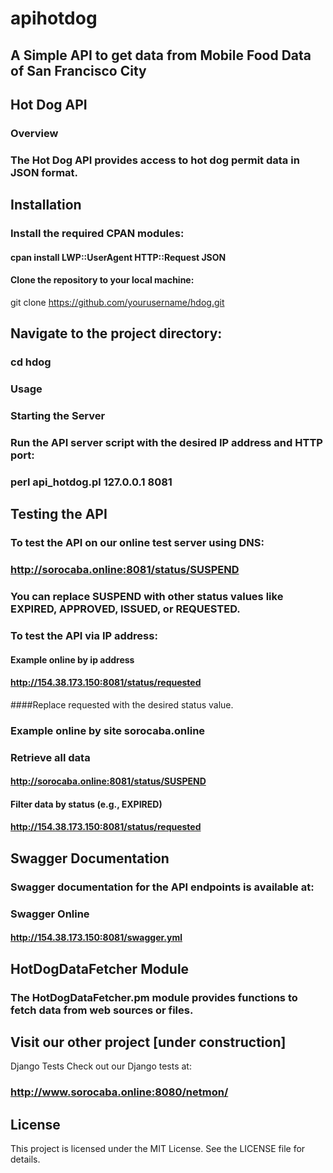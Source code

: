 # apihotdog
## A Simple API to get data from Mobile Food Data of San Francisco City

## Hot Dog API
### Overview
### The Hot Dog API provides access to hot dog permit data in JSON format.

## Installation
### Install the required CPAN modules:

#### cpan install LWP::UserAgent HTTP::Request JSON
#### Clone the repository to your local machine:

git clone https://github.com/yourusername/hdog.git
## Navigate to the project directory:

### cd hdog
### Usage
### Starting the Server
### Run the API server script with the desired IP address and HTTP port:

### perl api_hotdog.pl 127.0.0.1 8081

## Testing the API
### To test the API on our online test server using DNS:

### http://sorocaba.online:8081/status/SUSPEND
### You can replace SUSPEND with other status values like EXPIRED, APPROVED, ISSUED, or REQUESTED.

### To test the API via IP address:

#### Example online by ip address
#### http://154.38.173.150:8081/status/requested
####Replace requested with the desired status value.

### Example online by site sorocaba.online
### Retrieve all data
#### http://sorocaba.online:8081/status/SUSPEND

#### Filter data by status (e.g., EXPIRED)
#### http://154.38.173.150:8081/status/requested

## Swagger Documentation
### Swagger documentation for the API endpoints is available at:

### Swagger Online
#### http://154.38.173.150:8081/swagger.yml

## HotDogDataFetcher Module
### The HotDogDataFetcher.pm module provides functions to fetch data from web sources or files.

## Visit our other project [under construction]
Django Tests
Check out our Django tests at:

### http://www.sorocaba.online:8080/netmon/

## License
This project is licensed under the MIT License. See the LICENSE file for details.
